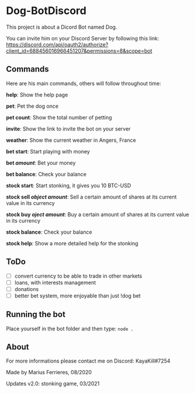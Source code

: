 # Dog-BotDiscord

This project is about a Dicord Bot named Dog.

You can invite him on your Discord Server by following this link:
https://discord.com/api/oauth2/authorize?client_id=688456016966451207&permissions=8&scope=bot

## Commands

Here are his main commands, others will follow throughout time:

**help**: Show the help page
  
**pet**: Pet the dog once
  
**pet count**: Show the total number of petting
  
**invite**: Show the link to invite the bot on your server
  
**weather**: Show the current weather in Angers, France

**bet start**: Start playing with money

**bet *amount***: Bet your money

**bet balance**: Check your balance

**stock start**: Start stonking, it gives you 10 BTC-USD

**stock sell *object* *amount***: Sell a certain amount of shares at its current value in its currency

**stock buy *oject* *amount***: Buy a certain amount of shares at its current value in its currency

**stock balance**: Check your balance

**stock help**: Show a more detailed help for the stonking

## ToDo

- [ ] convert currency to be able to trade in other markets
- [ ] loans, with interests management
- [ ] donations
- [ ] better bet system, more enjoyable than just !dog bet

## Running the bot

Place yourself in the bot folder and then type: ```node .```

## About

For more informations please contact me on Discord: KayaKill#7254
  
Made by Marius Ferrieres, 08/2020

Updates v2.0: stonking game, 03/2021
